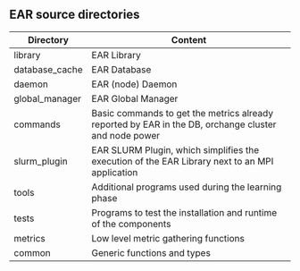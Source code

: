 EAR source directories
---------------------------

| Directory      | Content                                        |
| -------------- | ---------------------------------------------- |
| library        | EAR Library                                    |
| database_cache | EAR Database                                   |
| daemon         | EAR (node) Daemon                              |
| global_manager | EAR Global Manager                             |
| commands       | Basic commands to get the metrics already reported by EAR in the DB, orchange cluster and node power      |
| slurm_plugin   | EAR SLURM Plugin, which simplifies the execution of the EAR Library next to an MPI application         |
| tools          | Additional programs used during the learning phase                                                  |
| tests          | Programs to test the installation and runtime of the components                                       |
| metrics        | Low level metric gathering functions           |
| common         | Generic functions and types